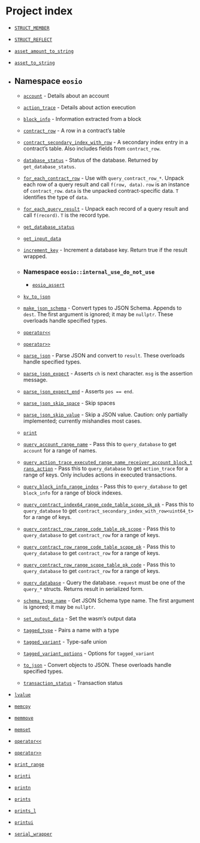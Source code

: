 # Project index

  - [`STRUCT_MEMBER`](doc_struct_reflection.md#standardese-reflection)

  - [`STRUCT_REFLECT`](doc_struct_reflection.md#standardese-reflection)

  - [`asset_amount_to_string`](doc_temp_placeholders.md#standardese-temp_placeholders-hpp)

  - [`asset_to_string`](doc_temp_placeholders.md#standardese-temp_placeholders-hpp)

  - ## Namespace `eosio`
    
      - [`account`](doc_database.md#standardese-eosio__account) - Details about an account
    
      - [`action_trace`](doc_database.md#standardese-eosio__action_trace) - Details about action execution
    
      - [`block_info`](doc_database.md#standardese-eosio__block_info) - Information extracted from a block
    
      - [`contract_row`](doc_database.md#standardese-eosio__contract_row) - A row in a contract’s table
    
      - [`contract_secondary_index_with_row`](doc_database.md#standardese-eosio__contract_secondary_index_with_row-T-) - A secondary index entry in a contract’s table. Also includes fields from `contract_row`.
    
      - [`database_status`](doc_database.md#standardese-eosio__database_status) - Status of the database. Returned by `get_database_status`.
    
      - [`for_each_contract_row`](doc_database.md#standardese-eosio__for_each_contract_row-T-F--std__vector-char-const--F-) - Use with `query_contract_row_*`. Unpack each row of a query result and call `f(row, data)`. `row` is an instance of `contract_row`. `data` is the unpacked contract-specific data. `T` identifies the type of `data`.
    
      - [`for_each_query_result`](doc_database.md#standardese-eosio__for_each_query_result-T-F--std__vector-char-const--F-) - Unpack each record of a query result and call `f(record)`. `T` is the record type.
    
      - [`get_database_status`](doc_database.md#standardese-eosio)
    
      - [`get_input_data`](doc_input_output.md#standardese-eosio)
    
      - [`increment_key`](doc_database.md#standardese-eosio__increment_key-uint8_t--) - Increment a database key. Return true if the result wrapped.
    
      - ### Namespace `eosio::internal_use_do_not_use`
        
          - [`eosio_assert`](doc_temp_placeholders.md#standardese-eosio__internal_use_do_not_use)
    
      - [`kv_to_json`](doc_to_json.md#standardese-eosio__kv_to_json-T--std__string_view-Tconst--)
    
      - [`make_json_schema`](doc_schema.md#standardese-eosio__make_json_schema-std__string_view--) - Convert types to JSON Schema. Appends to `dest`. The first argument is ignored; it may be `nullptr`. These overloads handle specified types.
    
      - [`operator<<`](doc_temp_placeholders.md#standardese-eosio)
    
      - [`operator>>`](doc_temp_placeholders.md#standardese-eosio)
    
      - [`parse_json`](doc_parse_json.md#standardese-eosio__parse_json-std__string_view--charconst---charconst--) - Parse JSON and convert to `result`. These overloads handle specified types.
    
      - [`parse_json_expect`](doc_parse_json.md#standardese-eosio__parse_json_expect-charconst---charconst--char-charconst--) - Asserts `ch` is next character. `msg` is the assertion message.
    
      - [`parse_json_expect_end`](doc_parse_json.md#standardese-eosio__parse_json_expect_end-charconst---charconst--) - Asserts `pos == end`.
    
      - [`parse_json_skip_space`](doc_parse_json.md#standardese-eosio__parse_json_skip_space-charconst---charconst--) - Skip spaces
    
      - [`parse_json_skip_value`](doc_parse_json.md#standardese-eosio__parse_json_skip_value-charconst---charconst--) - Skip a JSON value. Caution: only partially implemented; currently mishandles most cases.
    
      - [`print`](doc_temp_placeholders.md#standardese-eosio)
    
      - [`query_account_range_name`](doc_database.md#standardese-eosio__query_account_range_name) - Pass this to `query_database` to get `account` for a range of names.
    
      - [`query_action_trace_executed_range_name_receiver_account_block_trans_action`](doc_database.md#standardese-eosio__query_action_trace_executed_range_name_receiver_account_block_trans_action) - Pass this to `query_database` to get `action_trace` for a range of keys. Only includes actions in executed transactions.
    
      - [`query_block_info_range_index`](doc_database.md#standardese-eosio__query_block_info_range_index) - Pass this to `query_database` to get `block_info` for a range of block indexes.
    
      - [`query_contract_index64_range_code_table_scope_sk_pk`](doc_database.md#standardese-eosio__query_contract_index64_range_code_table_scope_sk_pk) - Pass this to `query_database` to get `contract_secondary_index_with_row<uint64_t>` for a range of keys.
    
      - [`query_contract_row_range_code_table_pk_scope`](doc_database.md#standardese-eosio__query_contract_row_range_code_table_pk_scope) - Pass this to `query_database` to get `contract_row` for a range of keys.
    
      - [`query_contract_row_range_code_table_scope_pk`](doc_database.md#standardese-eosio__query_contract_row_range_code_table_scope_pk) - Pass this to `query_database` to get `contract_row` for a range of keys.
    
      - [`query_contract_row_range_scope_table_pk_code`](doc_database.md#standardese-eosio__query_contract_row_range_scope_table_pk_code) - Pass this to `query_database` to get `contract_row` for a range of keys.
    
      - [`query_database`](doc_database.md#standardese-eosio__query_database-T--Tconst--) - Query the database. `request` must be one of the `query_*` structs. Returns result in serialized form.
    
      - [`schema_type_name`](doc_schema.md#standardese-eosio__schema_type_name-T--T--) - Get JSON Schema type name. The first argument is ignored; it may be `nullptr`.
    
      - [`set_output_data`](doc_input_output.md#standardese-set_output_data-charconst--charconst--) - Set the wasm’s output data
    
      - [`tagged_type`](doc_tagged_variant.md#standardese-eosio__tagged_type-N-T-) - Pairs a name with a type
    
      - [`tagged_variant`](doc_tagged_variant.md#standardese-eosio__tagged_variant-Options-NamedTypes-) - Type-safe union
    
      - [`tagged_variant_options`](doc_tagged_variant.md#standardese-eosio__tagged_variant_options) - Options for `tagged_variant`
    
      - [`to_json`](doc_to_json.md#standardese-eosio__to_json-std__string_view-) - Convert objects to JSON. These overloads handle specified types.
    
      - [`transaction_status`](doc_database.md#standardese-eosio__transaction_status) - Transaction status

  - [`lvalue`](doc_temp_placeholders.md#standardese-temp_placeholders-hpp)

  - [`memcpy`](doc_temp_placeholders.md#standardese-temp_placeholders-cpp)

  - [`memmove`](doc_temp_placeholders.md#standardese-temp_placeholders-cpp)

  - [`memset`](doc_temp_placeholders.md#standardese-temp_placeholders-cpp)

  - [`operator<<`](doc_temp_placeholders.md#standardese-temp_placeholders-hpp)

  - [`operator>>`](doc_temp_placeholders.md#standardese-temp_placeholders-hpp)

  - [`print_range`](doc_temp_placeholders.md#standardese-temp_placeholders-hpp)

  - [`printi`](doc_temp_placeholders.md#standardese-temp_placeholders-cpp)

  - [`printn`](doc_temp_placeholders.md#standardese-temp_placeholders-cpp)

  - [`prints`](doc_temp_placeholders.md#standardese-temp_placeholders-cpp)

  - [`prints_l`](doc_temp_placeholders.md#standardese-temp_placeholders-cpp)

  - [`printui`](doc_temp_placeholders.md#standardese-temp_placeholders-cpp)

  - [`serial_wrapper`](doc_temp_placeholders.md#standardese-temp_placeholders-hpp)
